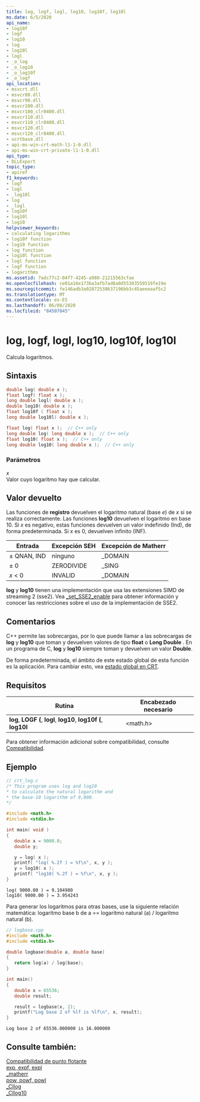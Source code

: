 ```yaml
---
title: log, logf, logl, log10, log10f, log10l
ms.date: 6/5/2020
api_name:
- log10f
- logf
- log10
- log
- log10l
- logl
- _o_log
- _o_log10
- _o_log10f
- _o_logf
api_location:
- msvcrt.dll
- msvcr80.dll
- msvcr90.dll
- msvcr100.dll
- msvcr100_clr0400.dll
- msvcr110.dll
- msvcr110_clr0400.dll
- msvcr120.dll
- msvcr120_clr0400.dll
- ucrtbase.dll
- api-ms-win-crt-math-l1-1-0.dll
- api-ms-win-crt-private-l1-1-0.dll
api_type:
- DLLExport
topic_type:
- apiref
f1_keywords:
- logf
- logl
- _log10l
- log
- _logl
- log10f
- log10l
- log10
helpviewer_keywords:
- calculating logarithms
- log10f function
- log10 function
- log function
- log10l function
- logl function
- logf function
- logarithms
ms.assetid: 7adc77c2-04f7-4245-a980-21215563cfae
ms.openlocfilehash: ce01a16e173ba3afb7ad8a0d55303559519fe19e
ms.sourcegitcommit: fe146adb3a02872538637196bb3c45aeeeaaf5c2
ms.translationtype: MT
ms.contentlocale: es-ES
ms.lasthandoff: 06/08/2020
ms.locfileid: "84507045"
---
```

# <a name="log-logf-logl-log10-log10f-log10l"></a>log, logf, logl, log10, log10f, log10l

Calcula logaritmos.

## <a name="syntax"></a>Sintaxis

```C
double log( double x );
float logf( float x );
long double logl( double x );
double log10( double x );
float log10f ( float x );
long double log10l( double x );
```

```cpp
float log( float x );  // C++ only
long double log( long double x );  // C++ only
float log10( float x );  // C++ only
long double log10( long double x );  // C++ only
```

### <a name="parameters"></a>Parámetros

*x*<br/>
Valor cuyo logaritmo hay que calcular.

## <a name="return-value"></a>Valor devuelto

Las funciones de **registro** devuelven el logaritmo natural (base *e*) de *x* si se realiza correctamente. Las funciones **log10** devuelven el logaritmo en base 10. Si *x* es negativo, estas funciones devuelven un valor indefinido (Ind), de forma predeterminada. Si *x* es 0, devuelven infinito (INF).

|Entrada|Excepción SEH|Excepción de Matherr|
|-----------|-------------------|-----------------------|
|± QNAN, IND|ninguno|_DOMAIN|
|± 0|ZERODIVIDE|_SING|
|*x* < 0|INVALID|_DOMAIN|

**log** y **log10** tienen una implementación que usa las extensiones SIMD de streaming 2 (sse2). Vea [_set_SSE2_enable](set-sse2-enable.md) para obtener información y conocer las restricciones sobre el uso de la implementación de SSE2.

## <a name="remarks"></a>Comentarios

C++ permite las sobrecargas, por lo que puede llamar a las sobrecargas de **log** y **log10** que toman y devuelven valores de tipo **float** o **Long Double** . En un programa de C, **log** y **log10** siempre toman y devuelven un valor **Double**.

De forma predeterminada, el ámbito de este estado global de esta función es la aplicación. Para cambiar esto, vea [estado global en CRT](../global-state.md).

## <a name="requirements"></a>Requisitos

|Rutina|Encabezado necesario|
|-------------|---------------------|
|**log**, **LOGF (**, **logl**, **log10**, **log10f (**, **log10l**|\<math.h>|

Para obtener información adicional sobre compatibilidad, consulte [Compatibilidad](../../c-runtime-library/compatibility.md).

## <a name="example"></a>Ejemplo

```C
// crt_log.c
/* This program uses log and log10
* to calculate the natural logarithm and
* the base-10 logarithm of 9,000.
*/

#include <math.h>
#include <stdio.h>

int main( void )
{
   double x = 9000.0;
   double y;

   y = log( x );
   printf( "log( %.2f ) = %f\n", x, y );
   y = log10( x );
   printf( "log10( %.2f ) = %f\n", x, y );
}
```

```Output
log( 9000.00 ) = 9.104980
log10( 9000.00 ) = 3.954243
```

Para generar los logaritmos para otras bases, use la siguiente relación matemática: logaritmo base b de a == logaritmo natural (a) / logaritmo natural (b).

```cpp
// logbase.cpp
#include <math.h>
#include <stdio.h>

double logbase(double a, double base)
{
   return log(a) / log(base);
}

int main()
{
   double x = 65536;
   double result;

   result = logbase(x, 2);
   printf("Log base 2 of %lf is %lf\n", x, result);
}
```

```Output
Log base 2 of 65536.000000 is 16.000000
```

## <a name="see-also"></a>Consulte también:

[Compatibilidad de punto flotante](../../c-runtime-library/floating-point-support.md) <br/>
[exp, expf, expl](exp-expf.md) <br/>
[_matherr](matherr.md) <br/>
[pow, powf, powl](pow-powf-powl.md) <br/>
[_CIlog](../../c-runtime-library/cilog.md) <br/>
[_CIlog10](../../c-runtime-library/cilog10.md)<br/>
